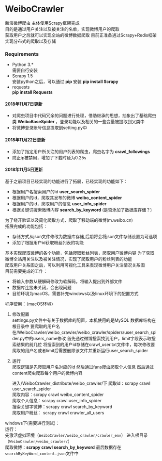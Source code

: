 # WeiboCrawler
新浪微博爬虫
主体使用Scrapy框架完成  
目的是通过用户关注以及被关注的名单，实现微博用户的爬取  
获取用户之后就可以实现全站的微博数据爬取
目前正准备通过Scrapy+Redis框架实现分布式的爬取以及存储

### Requirements  
- Python 3.*  
    需要自行安装  
- Scrapy 1.5  
    安装python之后，可以通过 __pip__ 安装
    __pip install Scrapy__  
- requests  
    __pip install Requests__  

#### 2018年11月7日更新  
- 对爬虫项目中代码冗余的问题进行处理，借助继承的思想，抽象出了基础爬虫类 __WeiboBaseSpider__  ，登录功能以及相关的一些变量被提取到父类中     
- 将微博登录账号信息提取到setting.py中  

#### 2018年11月22日更新  
- 添加了指定用户所关注的用户列表的爬虫，爬虫名字为 __crawl_followings__  
- 防止ip被禁用，增加了下载时延为0.25s


#### 2018年11月5日更新  
基于之前项目已经实现的功能进行了拓展，已经实现的功能如下：  
- 根据用户名搜索用户的id __user_search_spider__  
- 根据用户的id，爬取其发布的微博 __weibo_content_spider__  
- 根据用户的id，爬取用户的信息 __user_info_spider__  
- 根据关键词搜索微博内容 __search_by_keyword__ (是否添加了数据库存储？)     

为了绕开验证以及简化爬取方式，爬取了移动端的微博(m.weibo.cn)  
拓展完成的功能包括：  
- 存储方式从json文件修改为数据库存储,后期将会将json文件存储设置为可选项  
- 添加了根据用户id获取粉丝列表的功能  

基本实现爬取微博的各个功能，包括爬取粉丝列表，爬取用户微博内容
为了获取微博全站用关注以及被关注情况，实现了爬取用户的粉丝列表的功能  
爬取用户关系图之后，可以利用可视化工具来表现微博用户关注情况关系图  
目前需要完成的工作：  
- 将输入参数从硬解码修改为软解码，将输入提出到外部文件  
- 数据库连接未关闭，会出现问题  
- 目前环境为macOS，需要补充windows以及linux环境下的配置方式


程序使用：（macOS环境）
1. 修改配置  
	settings.py文件中有关于数据库的配置，本机使用的是MySQL
	数据库结构在根目录中
	要爬取的用户名在/WeiboCrawler/weibo_crawler/weibo_crawler/spiders/user_search_spider.py中的users_name修改
	首先通过微博搜索找到用户，limit字段表示取搜索结果的前几位
	将搜索到的用户id存储在crawl_user.txt文件中，每次修改要爬取的用户名或者limit后需要删除该文件并重新运行user_search_spider	

2. 运行  
	爬取逻辑是先爬取用户名对应的id
	然后通过fans爬虫爬取个人信息
	然后通过content爬虫爬取每个用户的微博内容

	进入/WeiboCrawler_distribute/weibo_crawler/下
	爬取id：scrapy crawl user_search_spider  
	爬取内容：scrapy crawl weibo_content_spider  
	爬取个人信息：scrapy crawl user_info_spider  
	搜索关键字微博：scrapy crawl search_by_keyword  
	爬取用户粉丝： scrapy crawl crawler_all_users   

windows下(需要进行测试)：  
	运行：  
	先激活虚拟环境（`WeiboCrawler/weibo_crawler/crawler_env`） 
	进入根目录（`WeiboCrawler/weibo_crawler/`）  
	爬取微博：__scrapy crawl search_by_keyword__
	最后数据存在`searchByKeyWord_content.json`文件中








